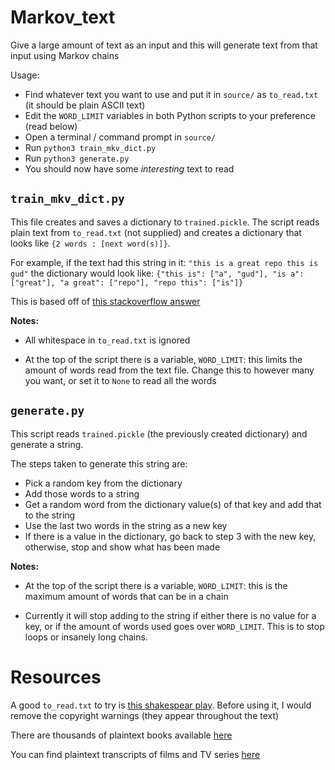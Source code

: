 # Markov_text

Give a large amount of text as an input and this will generate text from that input using Markov chains

Usage:

 - Find whatever text you want to use and put it in `source/` as `to_read.txt` (it should be plain ASCII text)
 - Edit the `WORD_LIMIT` variables in both Python scripts to your preference (read below)
 - Open a terminal / command prompt in `source/`
 - Run `python3 train_mkv_dict.py`
 - Run `python3 generate.py`
 - You should now have some *interesting* text to read

## `train_mkv_dict.py`

This file creates and saves a dictionary to `trained.pickle`. The script reads plain text from `to_read.txt` (not supplied) and creates a dictionary that looks like `{2 words : [next word(s)]}`.

For example, if the text had this string in it:
`"this is a great repo this is gud"`
the dictionary would look like:
`{"this is": ["a", "gud"], "is a": ["great"], "a great": ["repo"], "repo this": ["is"]}`

This is based off of [this stackoverflow answer](https://stackoverflow.com/a/5307230)

**Notes:**

 - All whitespace in `to_read.txt` is ignored

 - At the top of the script there is a variable, `WORD_LIMIT`: this limits the amount of words read from the text file. Change this to however many you want, or set it to `None` to read all the words

## `generate.py`

This script reads `trained.pickle` (the previously created dictionary) and generate a string.

The steps taken to generate this string are:

 - Pick a random key from the dictionary
 - Add those words to a string
 - Get a random word from the dictionary value(s) of that key and add that to the string
 - Use the last two words in the string as a new key
 - If there is a value in the dictionary, go back to step 3 with the new key, otherwise, stop and show what has been made

**Notes:**

 - At the top of the script there is a variable, `WORD_LIMIT`: this is the maximum amount of words that can be in a chain

 - Currently it will stop adding to the string if either there is no value for a key, or if the amount of words used goes over `WORD_LIMIT`. This is to stop loops or insanely long chains.

# Resources

A good `to_read.txt` to try is [this shakespear play](https://ocw.mit.edu/ans7870/6/6.006/s08/lecturenotes/files/t8.shakespeare.txt). Before using it, I would remove the copyright warnings (they appear throughout the text)

There are thousands of plaintext books available [here](https://www.gutenberg.org/wiki/Main_Page)

You can find plaintext transcripts of films and TV series [here](https://www.springfieldspringfield.co.uk)
